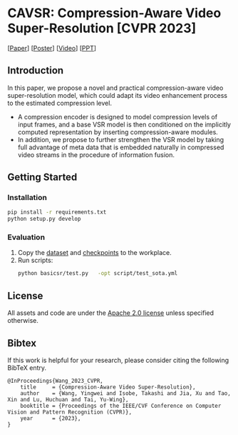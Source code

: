 # CAVSR: Compression-Aware Video Super-Resolution [CVPR 2023]

[[Paper](http://arxiv.org/abs/2205.09753)] 
[[Poster](.doc/poster.pdf)] 
[[Video](https://youtu.be/5XXwcUcGAqY)]
[[PPT](.doc/PPT.pdf)]

## Introduction

In this paper, we propose a novel and practical compression-aware video super-resolution model, which could adapt its video enhancement process to the estimated compression level.

- A compression encoder is designed to model compression levels of input frames, and a base VSR model is then conditioned on the implicitly computed representation by inserting compression-aware modules. 
- In addition, we propose to further strengthen the VSR model by taking full advantage of meta data that is embedded naturally in compressed video streams in the procedure of information fusion.

## Getting Started

### Installation

  ```bash
  pip install -r requirements.txt
  python setup.py develop
  ```

### Evaluation
1. Copy the [dataset](https://github.com/aprBlue/CAVSR/releases/download/init/dataset.zip) and [checkpoints](https://github.com/aprBlue/CAVSR/releases/download/init/ckpt.zip) to the workplace. 
2. Run scripts:
    ```bash
    python basicsr/test.py   -opt script/test_sota.yml
    ```


## License

All assets and code are under the [Apache 2.0 license](./LICENSE) unless specified otherwise.

## Bibtex
If this work is helpful for your research, please consider citing the following BibTeX entry.

```
@InProceedings{Wang_2023_CVPR,
    title     = {Compression-Aware Video Super-Resolution},
    author    = {Wang, Yingwei and Isobe, Takashi and Jia, Xu and Tao, Xin and Lu, Huchuan and Tai, Yu-Wing},
    booktitle = {Proceedings of the IEEE/CVF Conference on Computer Vision and Pattern Recognition (CVPR)},
    year      = {2023},
}
```